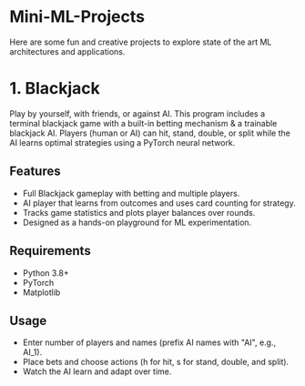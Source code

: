 # Mini-ML-Projects
Here are some fun and creative projects to explore state of the art ML architectures and applications.


# 1. Blackjack
Play by yourself, with friends, or against AI. This program includes a terminal blackjack game with a built-in betting mechanism & a trainable blackjack AI. Players (human or AI) can hit, stand, double, or split while the AI learns optimal strategies using a PyTorch neural network.

## Features
- Full Blackjack gameplay with betting and multiple players.
- AI player that learns from outcomes and uses card counting for strategy.
- Tracks game statistics and plots player balances over rounds.
- Designed as a hands-on playground for ML experimentation.

## Requirements
- Python 3.8+
- PyTorch
- Matplotlib

## Usage
- Enter number of players and names (prefix AI names with "AI", e.g., AI_1).
- Place bets and choose actions (h for hit, s for stand, double, and split).
- Watch the AI learn and adapt over time.
